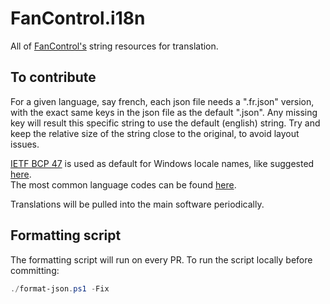 # FanControl.i18n
All of [FanControl's](https://github.com/Rem0o/FanControl.Releases) string resources for translation.

## To contribute
For a given language, say french, each json file needs a ".fr.json" version, with the exact same keys in the json file as the default ".json".
Any missing key will result this specific string to use the default (english) string.
Try and keep the relative size of the string close to the original, to avoid layout issues.

[IETF BCP 47](https://www.ietf.org/rfc/bcp/bcp47.txt) is used as default for Windows locale names, like suggested [here](https://learn.microsoft.com/en-us/globalization/locale/standard-locale-names).
<br/>
The most common language codes can be found [here](https://www.techonthenet.com/js/language_tags.php).

Translations will be pulled into the main software periodically.

## Formatting script
The formatting script will run on every PR.  To run the script locally before committing:
```powershell
./format-json.ps1 -Fix
```
